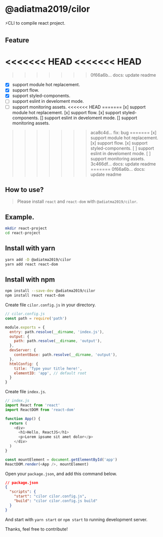 # @adiatma2019/cilor

⚡️CLI to compile react project.

## Feature

<<<<<<< HEAD
<<<<<<< HEAD
=======
>>>>>>> 0f66a6b... docs: update readme
+ [x] support module hot replacement.
+ [x] support flow.
+ [x] support styled-components.
+ [ ] support eslint in develoment mode.
+ [ ] support monitoring assets.
<<<<<<< HEAD
=======
[x] support module hot replacement.
[x] support flow.
[x] support styled-components.
[] support eslint in develoment mode.
[] support monitoring assets.
>>>>>>> aca8c4d... fix: bug
=======
[x] support module hot replacement.
[x] support flow.
[x] support styled-components.
[ ] support eslint in develoment mode.
[ ] support monitoring assets.
>>>>>>> 3c466df... docs: update readme
=======
>>>>>>> 0f66a6b... docs: update readme

## How to use?

> Please install `react` and `react-dom` with `@adiatma2019/cilor`.

## Example.

```bash
mkdir react-project
cd react-project
```

## Install with yarn
```bash
yarn add -D @adiatma2019/cilor
yarn add react react-dom
```
## Install with npm

```bash
npm install --save-dev @adiatma2019/cilor
npm install react react-dom
```

Create file `cilor.config.js` in your directory.

```js
// cilor.config.js
const path = require('path')

module.exports = {
  entry: path.resolve(__dirname, 'index.js'),
  output: {
    path: path.resolve(__dirname, 'output'),
  },
  devServer: {
    contentBase: path.resolve(__dirname, 'output'),
  },
  htmlConfig: {
    title: 'Type your title here!',
    elementID: 'app', // default root
  }
}
```

Create file `index.js`.

```js
// index.js
import React from 'react'
import ReactDOM from 'react-dom'

function App() {
  return (
    <div>
      <h1>Hello, ReactJS</h1>
      <p>Lorem ipsume sit amet dolor</p>
    </div>
  )
}

const mountElement = document.getElementById('app')
ReactDOM.render(<App />, mountElement)
```

Open your `package.json`, and add this command below.
```json
// package.json
{
  "scripts": {
    "start": "cilor cilor.config.js",
    "build": "cilor cilor.config.js build"
  }
}
```

And start with `yarn start` or `npm start` to running development server.

Thanks, feel free to contribute!
